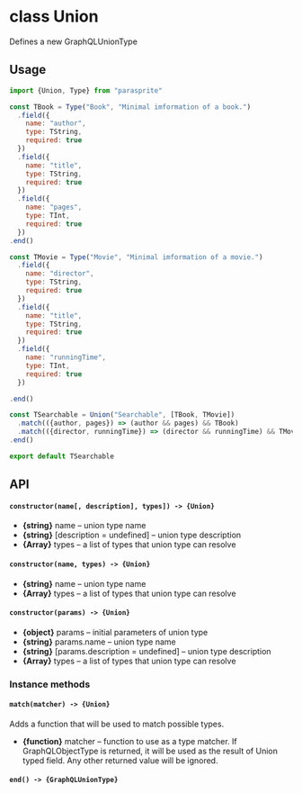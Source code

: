 # class Union

Defines a new GraphQLUnionType

## Usage

```js
import {Union, Type} from "parasprite"

const TBook = Type("Book", "Minimal imformation of a book.")
  .field({
    name: "author",
    type: TString,
    required: true
  })
  .field({
    name: "title",
    type: TString,
    required: true
  })
  .field({
    name: "pages",
    type: TInt,
    required: true
  })
.end()

const TMovie = Type("Movie", "Minimal imformation of a movie.")
  .field({
    name: "director",
    type: TString,
    required: true
  })
  .field({
    name: "title",
    type: TString,
    required: true
  })
  .field({
    name: "runningTime",
    type: TInt,
    required: true
  })

.end()

const TSearchable = Union("Searchable", [TBook, TMovie])
  .match(({author, pages}) => (author && pages) && TBook)
  .match(({director, runningTime}) => (director && runningTime) && TMovie)
.end()

export default TSearchable
```

## API

#### `constructor(name[, description], types]) -> {Union}`

- **{string}** name – union type name
- **{string}** [description = undefined] – union type description
- **{Array<GraphQLObjectType>}** types – a list of types that union type can resolve

#### `constructor(name, types) -> {Union}`

- **{string}** name – union type name
- **{Array<GraphQLObjectType>}** types – a list of types that union type can resolve

#### `constructor(params) -> {Union}`

- **{object}** params – initial parameters of union type
- **{string}** params.name – union type name
- **{string}** [params.description = undefined] – union type description
- **{Array<GraphQLObjectType>}** types – a list of types that union type can resolve

### Instance methods

#### `match(matcher) -> {Union}`

Adds a function that will be used to match possible types.

- **{function}** matcher – function to use as a type matcher.
  If GraphQLObjectType is returned, it will be used as the result of Union typed field.
  Any other returned value will be ignored.

#### `end() -> {GraphQLUnionType}`
